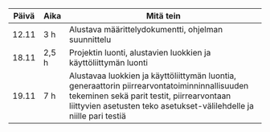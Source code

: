 Päivä | Aika | Mitä tein
----- | ---- | ---------
12.11 | 3 h  | Alustava määrittelydokumentti, ohjelman suunnittelu
18.11 | 2,5 h | Projektin luonti, alustavien luokkien ja käyttöliittymän luonti
19.11 | 7 h  | Alustavaa luokkien ja käyttöliittymän luontia, generaattorin piirrearvontatoiminninnallisuuden tekeminen sekä parit testit, piirrearvontaan liittyvien asetusten teko asetukset-välilehdelle ja niille pari testiä
